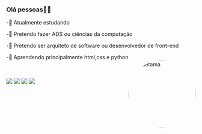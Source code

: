 ### Olá pessoas👋🏾
-🐨 Atualmente estudando

-🦔 Pretendo fazer ADS ou ciências da computação

-🐰 Pretendo ser arquiteto de software ou desenvolvedor de front-end

-🦝 Aprendendo principalmente html,css e python
 <img align="right" alt="Gudetama" height="180" style="border-radius:100px;" src="https://www.icegif.com/wp-content/uploads/2022/05/icegif-1036.gif">

##

<div style="display: inline_block"><br>
  <a  href="https://www.tiktok.com/@wdosantos7" target="_blank"><img src="https://img.shields.io/badge/TikTok-000000?style=for-the-badge&logo=tiktok&logoColor=white" target="_blank"></a>
  <a  href="https://www.instagram.com/wdosantos7/" target="_blank"><img src="https://img.shields.io/badge/Instagram-E4405F?style=for-the-badge&logo=instagram&logoColor=white" target="_blank"></a>
   <a href = "mailto:w.g.e.dossantos@gmail.com"><img src="https://img.shields.io/badge/-Gmail-%23333?style=for-the-badge&logo=gmail&logoColor=white" target="_blank"></a>
  <a href="https://www.linkedin.com/in/willian-dos-santos-a74079265/" target="_blank"><img src="https://img.shields.io/badge/-LinkedIn-%230077B5?style=for-the-badge&logo=linkedin&logoColor=white" target="_blank"></a> 
  
  </div>
